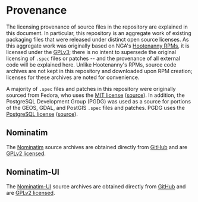 # Provenance

The licensing provenance of source files in the repository are explained
in this document.  In particular, this repository is an aggregate work of
existing packaging files that were released under distinct open source licenses.
As this aggregate work was originally based on NGA's
[Hootenanny RPMs](https://github.com/ngageoint/hootenanny-rpms), it is
licensed under the [GPLv3](../LICENSE); there is no intent
to supersede the original licensing of `.spec` files or patches -- and the
provenance of all external code will be explained here.  Unlike Hootenanny's
RPMs, source code archives are not kept in this repository and
downloaded upon RPM creation; licenses for these archives are noted for
convenience.

A majority of `.spec` files and patches in this repository were originally
sourced from Fedora, who uses the [MIT license](./licenses/Fedora-LICENSE)
([source](https://fedoraproject.org/wiki/Legal:Licenses/LicenseAgreement)).
In addition, the PostgreSQL Development Group (PGDG) was used as a source for
portions of the GEOS, GDAL, and PostGIS `.spec` files and patches.  PGDG uses
the  [PostgreSQL license](./licenses/PostgreSQL-LICENSE)
([source](https://download.postgresql.org/pub/README)).


## Nominatim

The [Nominatim](https://nominatim.org/) source archives are obtained directly from
[GitHub](https://github.com/osm-search/Nominatim/releases) and are
[GPLv2 licensed](https://github.com/osm-search/Nominatim/blob/master/COPYING).


## Nominatim-UI

The [Nominatim-UI](https://nominatim.org/) source archives are obtained directly from
[GitHub](https://github.com/osm-search/nominatim-ui/releases) and are
[GPLv2 licensed](https://github.com/osm-search/nominatim-ui/blob/master/LICENSE).
